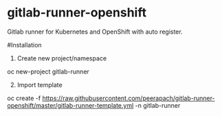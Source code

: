 # gitlab-runner-openshift
Gitlab runner for Kubernetes and OpenShift with auto register.

#Installation

1. Create new project/namespace

oc new-project gitlab-runner

2. Import template

oc create -f https://raw.githubusercontent.com/peerapach/gitlab-runner-openshift/master/gitlab-runner-template.yml -n gitlab-runner
